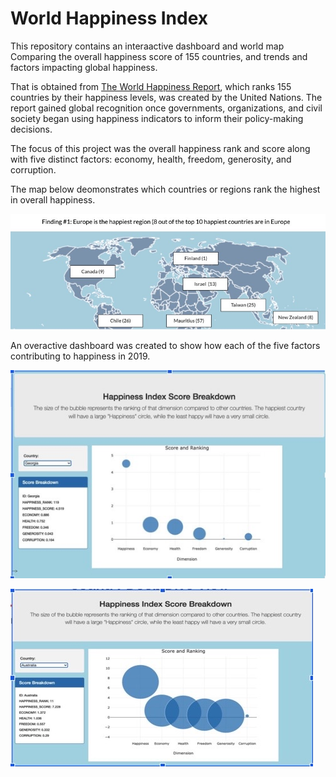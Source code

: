 # World Happiness Index 

This repository contains an interaactive dashboard and world map Comparing the overall happiness score of 155 countries, and trends and factors impacting global happiness. 

That is obtained from [The World Happiness Report](https://www.kaggle.com/unsdsn/world-happiness/notebooks), which ranks 155 countries by their happiness levels, was created by the United Nations. The report gained global recognition once governments, organizations, and civil society began using happiness indicators to inform their policy-making decisions.

The focus of this project was the overall happiness rank and score along with five distinct factors: economy, health, freedom, generosity, and corruption. 

The map below deomonstrates which countries or regions rank the highest in overall happiness. 

![visual-1](https://github.com/jmguzman1/world-happiness-index/blob/main/visual-1.jpeg)

An overactive dashboard was created to show how each of the five factors contributing to happiness in 2019. 

![visual-2](https://github.com/jmguzman1/world-happiness-index/blob/main/visual-2.jpeg)

![visual-3](https://github.com/jmguzman1/world-happiness-index/blob/main/visual-3.jpeg) 


